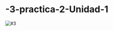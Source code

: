 # -3-practica-2-Unidad-1
![#3](https://github.com/EdsonCr11/-3-practica-2-Unidad-1/assets/152097705/50b8edbf-cf42-4c73-910f-2cd641a1863e)
